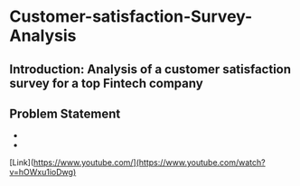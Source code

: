 # Customer-satisfaction-Survey-Analysis
## Introduction: Analysis of a customer satisfaction survey for a top Fintech company
## Problem Statement
- 
-
[Link](https://www.youtube.com/](https://www.youtube.com/watch?v=hOWxu1ioDwg)
